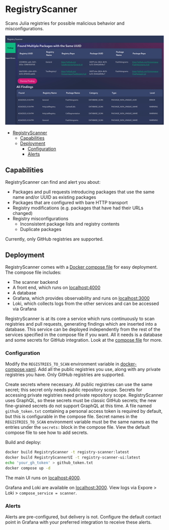 # RegistryScanner

Scans Julia registries for possible malicious behavior and misconfigurations.

![](./assets/findings_page.png)

- [RegistryScanner](#registryscanner)
  - [Capabilities](#capabilities)
  - [Deployment](#deployment)
    - [Configuration](#configuration)
    - [Alerts](#alerts)

## Capabilities

RegistryScanner can find and alert you about:

- Packages and pull requests introducing packages that use the same name and/or UUID as existing packages
- Packages that are configured with bare HTTP transport
- Registry modifications (e.g. packages that have had their URLs changed)
- Registry misconfigurations
  - Inconsistent package lists and registry contents
  - Duplicate packages

Currently, only GitHub registries are supported.

## Deployment

RegistryScanner comes with a [Docker compose file](./docker-compose.yaml) for easy deployment.
The compose file includes:

- The scanner backend
- A front end, which runs on [localhost:4000](http://localhost:4000)
- A database
- Grafana, which provides observability and runs on [localhost:3000](http://localhost:3000)
- Loki, which collects logs from the other services and can be accessed via Grafana

RegistryScanner is at its core a service which runs continuously to scan registries and pull requests, generating findings which are inserted into a database.
This service can be deployed independently from the rest of the services specified in the compose file if you want.
All it needs is a database and some secrets for GitHub integration.
Look at the [compose file](./docker-compose.yaml) for more.

### Configuration

Modify the `REGISTRIES_TO_SCAN` environment variable in [docker-compose.yaml](./docker-compose.yaml).
Add all the public registries you use, along with any private registries you have.
Only GitHub registries are supported.

Create secrets where necessary.
All public registries can use the same secret; this secret only needs public repository scope.
Secrets for accessing private registries need private repository scope.
RegistryScanner uses GraphQL, so these secrets must be classic GitHub secrets; the new fine-grained secrets do not support GraphQL at this time.
A file named `github_token.txt` containing a personal access token is required by default, but this is configurable in the compose file.
Secret names in the `REGISTRIES_TO_SCAN` environment variable must be the same names as the entries under the `secrets:` block in the compose file.
View the default compose file to see how to add secrets.

Build and deploy:

```sh
docker build RegistryScanner -t registry-scanner:latest
docker build RegistryScannerUI -t registry-scanner-ui:latest
echo 'your_gh_token' > github_token.txt
docker compose up -d
```

The main UI runs on [localhost:4000](http://localhost:4000).

Grafana and Loki are available on [localhost:3000](http://localhost:3000).
View logs via Expore > Loki > `compose_service = scanner`.

### Alerts

Alerts are pre-configured, but delivery is not.
Configure the default contact point in Grafana with your preferred integration to receive these alerts.
